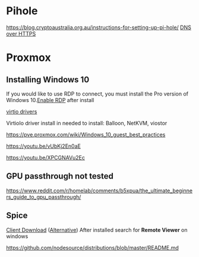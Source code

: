 # Pihole
https://blog.cryptoaustralia.org.au/instructions-for-setting-up-pi-hole/
[DNS over HTTPS](https://scotthelme.co.uk/securing-dns-across-all-of-my-devices-with-pihole-dns-over-https-1-1-1-1/)

# Proxmox

## Installing Windows 10
If you would like to use RDP to connect, you must install the Pro version of Windows 10.[Enable RDP](https://pureinfotech.com/enable-remote-desktop-windows-10/) after install

[virtio drivers](https://fedorapeople.org/groups/virt/virtio-win/direct-downloads/archive-virtio/)

VirtioIo driver install in needed to install: Balloon, NetKVM, viostor

https://pve.proxmox.com/wiki/Windows_10_guest_best_practices

https://youtu.be/vUbKj2En0aE

https://youtu.be/XPCGNAVu2Ec

## GPU passthrough not tested
https://www.reddit.com/r/homelab/comments/b5xpua/the_ultimate_beginners_guide_to_gpu_passthrough/

## Spice

[Client Download](https://virt-manager.org/download/) ([Alternative](https://releases.pagure.org/virt-viewer/)) After installed search for **Remote Viewer** on windows

https://github.com/nodesource/distributions/blob/master/README.md
